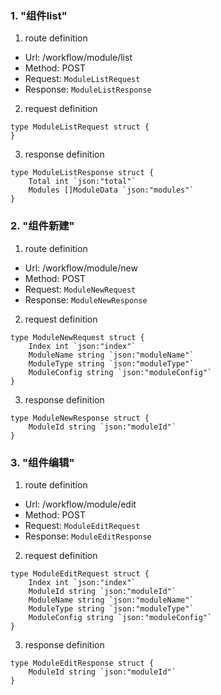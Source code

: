 ### 1. "组件list"

1. route definition

- Url: /workflow/module/list
- Method: POST
- Request: `ModuleListRequest`
- Response: `ModuleListResponse`

2. request definition



```golang
type ModuleListRequest struct {
}
```


3. response definition



```golang
type ModuleListResponse struct {
	Total int `json:"total"`
	Modules []ModuleData `json:"modules"`
}
```

### 2. "组件新建"

1. route definition

- Url: /workflow/module/new
- Method: POST
- Request: `ModuleNewRequest`
- Response: `ModuleNewResponse`

2. request definition



```golang
type ModuleNewRequest struct {
	Index int `json:"index"`
	ModuleName string `json:"moduleName"`
	ModuleType string `json:"moduleType"`
	ModuleConfig string `json:"moduleConfig"`
}
```


3. response definition



```golang
type ModuleNewResponse struct {
	ModuleId string `json:"moduleId"`
}
```

### 3. "组件编辑"

1. route definition

- Url: /workflow/module/edit
- Method: POST
- Request: `ModuleEditRequest`
- Response: `ModuleEditResponse`

2. request definition



```golang
type ModuleEditRequest struct {
	Index int `json:"index"`
	ModuleId string `json:"moduleId"`
	ModuleName string `json:"moduleName"`
	ModuleType string `json:"moduleType"`
	ModuleConfig string `json:"moduleConfig"`
}
```


3. response definition



```golang
type ModuleEditResponse struct {
	ModuleId string `json:"moduleId"`
}
```

